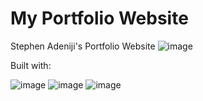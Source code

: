 # My Portfolio Website
 Stephen Adeniji's Portfolio Website
![image](https://user-images.githubusercontent.com/89282358/221303931-2287d1d9-7e41-4a5c-a089-199a2bc072b3.png)



Built with:

![image](https://user-images.githubusercontent.com/89282358/221303240-440aae0c-451f-4dbe-80c5-3ea8c21c73ad.png)
![image](https://user-images.githubusercontent.com/89282358/221303358-89dd606b-c059-4678-994f-fb49871ab33a.png)
![image](https://user-images.githubusercontent.com/89282358/221303415-1520d688-ff30-4150-bd19-5684f71bad39.png)

